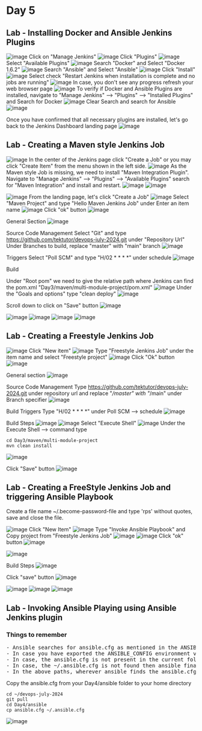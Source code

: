 # Day 5

## Lab - Installing Docker and Ansible Jenkins Plugins
![image](https://github.com/user-attachments/assets/75a8aada-8522-473e-9976-45a5c774acb6)
Click on "Manage Jenkins"
![image](https://github.com/user-attachments/assets/e684aa93-eabb-416d-987a-701e498a83a5)
Click "Plugins"
![image](https://github.com/user-attachments/assets/e839a1ae-1dab-41bc-8ffa-8cf5e81145e2)
Select "Available Plugins"
![image](https://github.com/user-attachments/assets/8e57a501-c18d-4ef8-af27-5767e49192bc)
Search "Docker" and Select "Docker 1.6.2"
![image](https://github.com/user-attachments/assets/83459d39-3083-46d5-884e-7d185f5f1e54)
Search "Ansible" and Select "Ansible"
![image](https://github.com/user-attachments/assets/aeffdaa7-b33f-4ad8-8ef7-acee56b0ec7c)
Click "Install"
![image](https://github.com/user-attachments/assets/ae195671-f2c1-4f76-8269-905fcf7ad324)
Select check "Restart Jenkins when installation is complete and no jobs are running"
![image](https://github.com/user-attachments/assets/4cdb930a-178b-40ab-b60e-aebf652f3fc3)
In case, you don't see any progress refresh your web browser page
![image](https://github.com/user-attachments/assets/6f32e2a7-206d-4ca5-a07a-86e36e122e0d)
To verify if Docker and Ansible Plugins are installed, navigate to "Manage Jenkins" --> "Plugins" --> "Installed Plugins" and Search for Docker
![image](https://github.com/user-attachments/assets/59eccbd9-fa8f-4756-8f19-77e06ff2cda3)
Clear Search and search for Ansible
![image](https://github.com/user-attachments/assets/d45de9cc-c916-4afc-b5bd-cebb08a83920)

Once you have confirmed that all necessary plugins are installed, let's go back to the Jenkins Dashboard landing page
![image](https://github.com/user-attachments/assets/2c0706f7-5cd7-44c8-92e4-69c8ea0755da)


## Lab - Creating a Maven style Jenkins Job
![image](https://github.com/user-attachments/assets/2c0706f7-5cd7-44c8-92e4-69c8ea0755da)
In the center of the Jenkins page click "Create a Job" or you may click "Create Item" from the menu shown in the left side.
![image](https://github.com/user-attachments/assets/fdacc918-165b-4a2e-8c2f-0fc75c6c7aa4)
As the Maven style Job is missing, we need to install "Maven Integration Plugin". Navigate to "Manage Jenkins" --> "Plugins" --> "Available Plugins" search for "Maven Integration" and install and restart.
![image](https://github.com/user-attachments/assets/1633726e-7559-41b2-98f7-a832052b27db)
![image](https://github.com/user-attachments/assets/aeb70368-5a4f-404e-9548-33dfe94a1685)

![image](https://github.com/user-attachments/assets/2c0706f7-5cd7-44c8-92e4-69c8ea0755da)
From the landing page, let's click "Create a Job"
![image](https://github.com/user-attachments/assets/1b33ea2d-9f83-42c0-ab8c-859a44c1a302)
Select "Maven Project" and type "Hello Maven Jenkins Job" under Enter an item name
![image](https://github.com/user-attachments/assets/e7ece0d9-09d5-4dc5-b12e-77c5008fbba1)
Click "ok" button
![image](https://github.com/user-attachments/assets/a3476ceb-e665-4930-85bd-e3bb0747406b)

General Section
![image](https://github.com/user-attachments/assets/8f924ac4-720c-4d83-bedb-f776a4cde6fd)

Source Code Management
Select "Git" and type https://github.com/tektutor/devops-july-2024.git under "Repository Url"
Under Branches to build, replace "master" with "main" branch
![image](https://github.com/user-attachments/assets/96a0ecdf-9947-4582-90c7-ce870538eb1b)

Triggers
Select "Poll SCM" and type "H/02 * * * *" under schedule
![image](https://github.com/user-attachments/assets/afada48b-7406-4392-8f90-8c3382119a47)

Build

Under "Root pom" we need to give the relative path where Jenkins can find the pom.xml
"Day3/maven/multi-module-project/pom.xml"
![image](https://github.com/user-attachments/assets/03165093-22ba-4824-a319-d672cd67690f)
Under the "Goals and options" type "clean deploy"
![image](https://github.com/user-attachments/assets/c5319756-2aa9-4722-9e8c-98c675fb2db3)

Scroll down to click on "Save" button
![image](https://github.com/user-attachments/assets/a91d82e9-c477-4f03-94fd-de3386084f14)

![image](https://github.com/user-attachments/assets/7ab0b990-2011-4347-9fe1-546e8d054ac5)
![image](https://github.com/user-attachments/assets/637a55c2-8a6a-44b4-bad3-bfd76ff61ecd)
![image](https://github.com/user-attachments/assets/0967f96f-88b9-4172-ad02-3c93d442386b)
![image](https://github.com/user-attachments/assets/0a0e40d1-3250-4a9b-b802-e5568758d31b)


## Lab - Creating a Freestyle Jenkins Job
![image](https://github.com/user-attachments/assets/5316809a-7f74-4c35-a15f-de222cfcb4cf)
Click "New item"
![image](https://github.com/user-attachments/assets/e6c39e76-a0dc-4a08-b475-d3992e09f1a0)
Type "Freestyle Jenkins Job" under the item name and select "Freestyle project"
![image](https://github.com/user-attachments/assets/bdab028d-14f0-4954-9e42-faea48427be5)
Click "Ok" button
![image](https://github.com/user-attachments/assets/82844975-0f0e-4a58-848d-aa5278ddf80e)

General section
![image](https://github.com/user-attachments/assets/dbb5db5b-8c5c-4dea-918c-da88825ff8eb)

Source Code Management
Type https://github.com/tektutor/devops-july-2024.git under repository url and replace "*/master" with "*/main" under Branch specifier
![image](https://github.com/user-attachments/assets/36457f78-91e6-475a-b718-bb89b4292eb8)

Build Triggers
Type "H/02 * * * *" under Poll SCM --> schedule
![image](https://github.com/user-attachments/assets/2c1892e9-8575-4ccf-a8ab-8e4248ba8731)

Build Steps
![image](https://github.com/user-attachments/assets/1caf5e66-ddf7-4d4e-8483-e6b5d7c57aa3)
![image](https://github.com/user-attachments/assets/4bc194db-b00a-40a3-b37e-5f2c176f8ba7)
Select "Execute Shell"
![image](https://github.com/user-attachments/assets/c4117c93-e5ba-457a-9595-cdab74904ee3)
Under the Execute Shell --> command type
```
cd Day3/maven/multi-module-project
mvn clean install
```
![image](https://github.com/user-attachments/assets/5722d383-d29f-49bb-b21e-c5438184ec22)

Click "Save" button
![image](https://github.com/user-attachments/assets/635338a7-db10-4244-9fae-f2640a7a030c)

## Lab - Creating a FreeStyle Jenkins Job and triggering Ansible Playbook
Create a file name ~/.become-password-file and type 'rps' without quotes, save and close the file.


![image](https://github.com/user-attachments/assets/9d123e37-d2e5-4408-a4f7-914148c85300)
Click "New Item"
![image](https://github.com/user-attachments/assets/38e8843a-07d0-4234-95dc-30dfdfc5366d)
Type "Invoke Ansible Playbook" and Copy project from "Freestyle Jenkins Job"
![image](https://github.com/user-attachments/assets/01f0b72b-9f40-4781-9971-b181f928884b)
![image](https://github.com/user-attachments/assets/a315a2d0-19bb-437f-8b1c-39d71cdb9752)
Click "ok" button
![image](https://github.com/user-attachments/assets/03836181-7679-42f7-9840-c3081c0cd1c9)

![image](https://github.com/user-attachments/assets/d9778524-ffa2-4fc9-ab4e-4f9c7b7cd208)

Build Steps
![image](https://github.com/user-attachments/assets/ed0e2f05-54ac-4a74-a496-798670521d7b)

Click "save" button
![image](https://github.com/user-attachments/assets/8ddf27e1-d5c9-486d-84b3-fbde17d6e8d6)

![image](https://github.com/user-attachments/assets/219ea628-72bb-46ad-bb1b-557fd4a0ff27)
![image](https://github.com/user-attachments/assets/4835d240-7aea-47f0-8696-c8ffc63015c0)
![image](https://github.com/user-attachments/assets/a2661c8b-4f83-469e-8b64-bde069998a02)

## Lab - Invoking Ansible Playing using Ansible Jenkins plugin

### Things to remember
<pre>
- Ansible searches for ansible.cfg as mentioned in the ANSIBLE_CONFIG environment variable
- In case you have exported the ANSIBLE_CONFIG environment variable, then ansible searches for ansible.cfg in the current directory
- In case, the ansible.cfg is not present in the current folder then ansible searches for .ansible.cfg under your home directory
- In case, the ~/.ansible.cfg is not found then ansible finally searches ansible.cfg under /etc/ansible/ansible.cfg folder
- In the above paths, wherever ansible finds the ansible.cfg first it picks it and ignores the other options.
</pre>

Copy the ansible.cfg from your Day4/ansible folder to your home directory
```
cd ~/devops-july-2024
git pull
cd Day4/ansible
cp ansible.cfg ~/.ansible.cfg
```
![image](https://github.com/user-attachments/assets/0224fab5-e654-401a-8d55-6c4db4d9770c)
